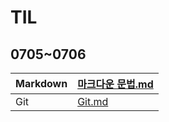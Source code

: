 # TIL

## 0705~0706

| Markdown | [마크다운 문법.md](https://github.com/jsy78/TIL/blob/master/Markdown/마크다운%20문법.md) |
| :------- | ------------------------------------------------------------ |
| Git      | [Git.md](https://github.com/jsy78/TIL/blob/master/Git/Git.md) |

